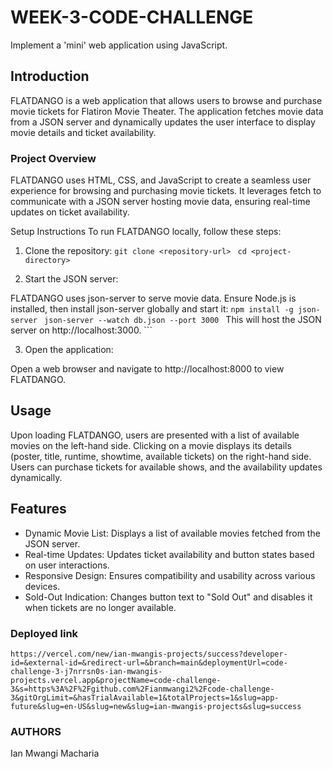 # WEEK-3-CODE-CHALLENGE
Implement a 'mini' web application using JavaScript.

## Introduction
FLATDANGO is a web application that allows users to browse and purchase movie tickets for Flatiron Movie Theater. The application fetches movie data from a JSON server and dynamically updates the user interface to display movie details and ticket availability.

### Project Overview
FLATDANGO uses HTML, CSS, and JavaScript to create a seamless user experience for browsing and purchasing movie tickets. It leverages fetch to communicate with a JSON server hosting movie data, ensuring real-time updates on ticket availability.

Setup Instructions
To run FLATDANGO locally, follow these steps:

1. Clone the repository:
```git clone <repository-url> ```
```cd <project-directory> ```

2. Start the JSON server:

FLATDANGO uses json-server to serve movie data. Ensure Node.js is installed, then install json-server globally and start it:
```npm install -g json-server ```
```json-server --watch db.json --port 3000 ```
This will host the JSON server on http://localhost:3000. ```

3. Open the application:

Open a web browser and navigate to http://localhost:8000 to view FLATDANGO.

## Usage
Upon loading FLATDANGO, users are presented with a list of available movies on the left-hand side. Clicking on a movie displays its details (poster, title, runtime, showtime, available tickets) on the right-hand side. Users can purchase tickets for available shows, and the availability updates dynamically.

## Features
- Dynamic Movie List: Displays a list of available movies fetched from the JSON server.
- Real-time Updates: Updates ticket availability and button states based on user interactions.
- Responsive Design: Ensures compatibility and usability across various devices.
- Sold-Out Indication: Changes button text to "Sold Out" and disables it when tickets are no longer available.

### Deployed link
```https://vercel.com/new/ian-mwangis-projects/success?developer-id=&external-id=&redirect-url=&branch=main&deploymentUrl=code-challenge-3-j7nrrsn0s-ian-mwangis-projects.vercel.app&projectName=code-challenge-3&s=https%3A%2F%2Fgithub.com%2Fianmwangi2%2Fcode-challenge-3&gitOrgLimit=&hasTrialAvailable=1&totalProjects=1&slug=app-future&slug=en-US&slug=new&slug=ian-mwangis-projects&slug=success ```

### AUTHORS
Ian Mwangi Macharia

